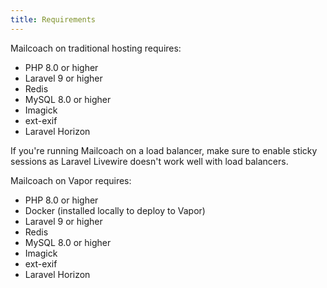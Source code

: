 ```yaml
---
title: Requirements
---
```


Mailcoach on traditional hosting requires:

- PHP 8.0 or higher
- Laravel 9 or higher
- Redis
- MySQL 8.0 or higher
- Imagick
- ext-exif
- Laravel Horizon

If you're running Mailcoach on a load balancer, make sure to enable sticky sessions as Laravel Livewire doesn't work well with load balancers.

Mailcoach on Vapor requires:

- PHP 8.0 or higher
- Docker (installed locally to deploy to Vapor)
- Laravel 9 or higher
- Redis
- MySQL 8.0 or higher
- Imagick
- ext-exif
- Laravel Horizon

